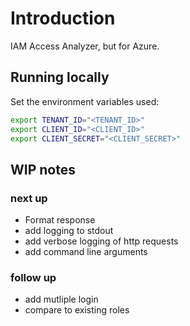 # Introduction

IAM Access Analyzer, but for Azure.

## Running locally

Set the environment variables used:

```sh
export TENANT_ID="<TENANT_ID>"
export CLIENT_ID="<CLIENT_ID>"
export CLIENT_SECRET="<CLIENT_SECRET>"
```

## WIP notes

### next up

- Format response
- add logging to stdout
- add verbose logging of http requests
- add command line arguments

### follow up

- add mutliple login 
- compare to existing roles
